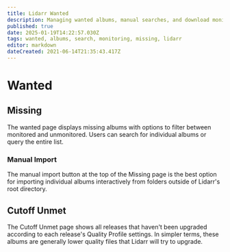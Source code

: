 ```yaml
---
title: Lidarr Wanted
description: Managing wanted albums, manual searches, and download monitoring in Lidarr's Wanted section
published: true
date: 2025-01-19T14:22:57.030Z
tags: wanted, albums, search, monitoring, missing, lidarr
editor: markdown
dateCreated: 2021-06-14T21:35:43.417Z
---
```


# Wanted

## Missing

The wanted page displays missing albums with options to filter between monitored and unmonitored. Users can search for individual albums or query the entire list.

### Manual Import

The manual import button at the top of the Missing page is the best option for importing individual albums interactively from folders outside of Lidarr's root directory.

## Cutoff Unmet

The Cutoff Unmet page shows all releases that haven't been upgraded according to each release's Quality Profile settings. In simpler terms, these albums are generally lower quality files that Lidarr will try to upgrade.
